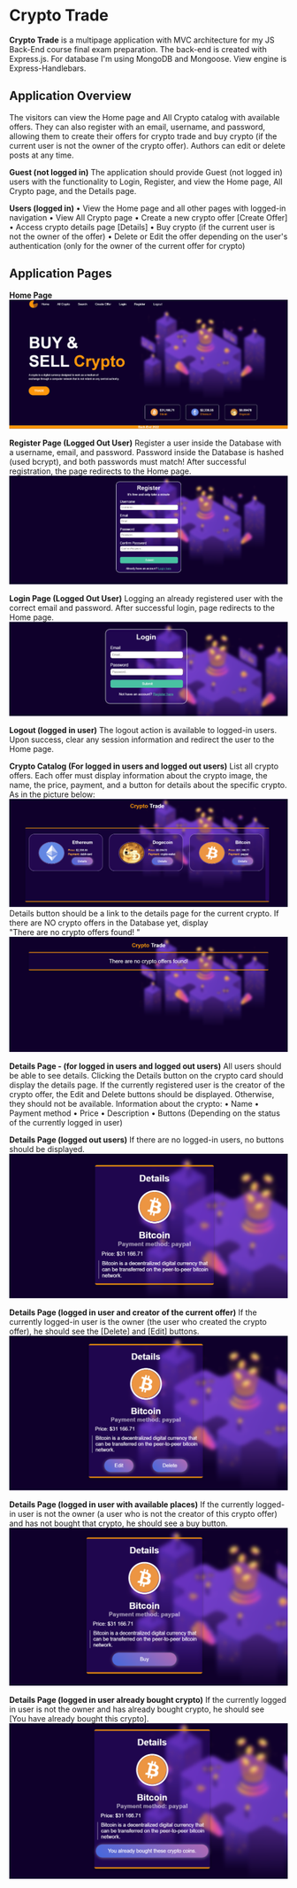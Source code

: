 # Crypto Trade
**Crypto Trade** is a multipage application with MVC architecture for my JS Back-End course final exam preparation. The back-end is created with Express.js. For database I'm using MongoDB and Mongoose. View engine is Express-Handlebars.

## Application Overview
The visitors can view the Home page and All Crypto catalog with available offers. They can also register with an email, username, and password, allowing them to create their offers for crypto trade and buy crypto (if the current user is not the owner of the crypto offer). Authors can edit or delete posts at any time.

**Guest (not logged in)**
The application should provide Guest (not logged in) users with the functionality to Login, Register, and view the Home page, All Crypto page, and the Details page.

**Users (logged in)**
    • View the Home page and all other pages with logged-in navigation
    • View All Crypto page
    • Create а new crypto offer [Create Offer]
    • Access crypto details page [Details]
    • Buy crypto (if the current user is not the owner of the offer)
    • Delete or Edit the offer depending on the user's authentication (only for the owner of the current offer for crypto)

## Application Pages

**Home Page**
![Home Page](https://github.com/Pavlov1881/SoftUni-Workshops-and-Trainings/blob/main/Crypto-Trade/public/images/homepage-screenshot.png)

**Register Page (Logged Out User)**
Register a user inside the Database with a username, email, and password. Password inside the Database is hashed (used bcrypt), and both passwords must match! After successful registration, the page redirects to the Home page.
![Register Page](https://github.com/Pavlov1881/SoftUni-Workshops-and-Trainings/blob/main/Crypto-Trade/public/images/register%20page-screenshot.png)

**Login Page (Logged Out User)**
Logging an already registered user with the correct email and password. After successful login, page redirects to the Home page.
![Login Page](./public/images/login%20page-screenshot.png)

**Logout (logged in user)**
The logout action is available to logged-in users. Upon success, clear any session information and redirect the user to the Home page.

**Crypto Catalog (For logged in users and logged out users)**
List all crypto offers. Each offer must display information about the crypto image, the name, the price, payment, and a button for details about the specific crypto. As in the picture below:
![Catalog Page](./public/images/catalog%20page-screenshot.png)
Details button should be a link to the details page for the current crypto.
If there are NO crypto offers in the Database yet, display "There are no crypto offers found! "
![no crypto](./public/images/no%20crypto-screenshot.png)

**Details Page - (for logged in users and logged out users)**
All users should be able to see details. Clicking the Details button on the crypto card should display the details page. If the currently registered user is the creator of the crypto offer, the Edit and Delete buttons should be displayed. Otherwise, they should not be available.
Information about the crypto:
    • Name
    • Payment method
    • Price
    • Description
    • Buttons (Depending on the status of the currently logged in user)

**Details Page (logged out users)**
If there are no logged-in users, no buttons should be displayed.
![Details Page](./public/images/details%20page%201%20-screenshot.png)

**Details Page (logged in user and creator of the current offer)**
If the currently logged-in user is the owner (the user who created the crypto offer), he should see the [Delete] and [Edit] buttons.
![Details Page](./public/images/details%20page%202%20-screenshot.png)

**Details Page (logged in user with available places)**
If the currently logged-in user is not the owner (a user who is not the creator of this crypto offer) and has not bought that crypto, he should see a buy button.
![Details Page](./public/images/details%20page%203%20-screenshot.png)

**Details Page (logged in user already bought crypto)**
If the currently logged in user is not the owner and has already bought crypto, he should see [You have already bought this crypto].
![Details Page](./public/images/details%20page%204%20-screenshot.png)



